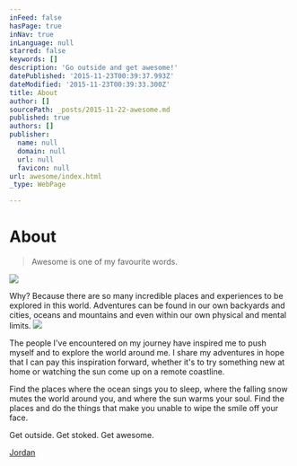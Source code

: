 ```yaml
---
inFeed: false
hasPage: true
inNav: true
inLanguage: null
starred: false
keywords: []
description: 'Go outside and get awesome!'
datePublished: '2015-11-23T00:39:37.993Z'
dateModified: '2015-11-23T00:39:33.300Z'
title: About
author: []
sourcePath: _posts/2015-11-22-awesome.md
published: true
authors: []
publisher:
  name: null
  domain: null
  url: null
  favicon: null
url: awesome/index.html
_type: WebPage

---
```

# About

> Awesome is one of my favourite words. 

![](https://imgflo.herokuapp.com/graph/vahj1ThiexotieMo/1b58500b9a1778de6e62785bdacd863e/passthrough.jpg?input=https%3A%2F%2Fthe-grid-user-content.s3-us-west-2.amazonaws.com%2F5f44b99a-8fc2-4c2f-91a6-c3ef6a383add.jpg&width=750&height=563)

Why? Because there are so many incredible places and experiences to be explored in this world.  Adventures can be found in our own backyards and cities, oceans and mountains and even within our own physical and mental limits. ![](https://the-grid-user-content.s3-us-west-2.amazonaws.com/fd500f89-2fd2-46a8-a691-260967954d4b.jpg)

The people I've encountered on my journey have inspired me to push myself and to explore the world around me. I share my adventures in hope that I can pay this inspiration forward, whether it's to try something new at home or watching the sun come up on a remote coastline. 

Find the places where the ocean sings you to sleep, where the falling snow mutes the world around you, and where the sun warms your soul. Find the places and do the things that make you unable to wipe the smile off your face. 

Get outside. Get stoked. Get awesome.

[Jordan][0]

[0]: mailto:info@jordanredshaw.com